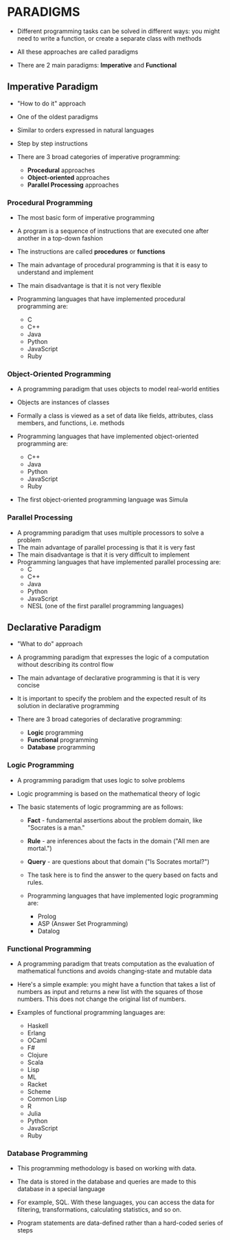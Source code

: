 # PARADIGMS

- Different programming tasks can be solved in different ways: you might need to write a function, or create a separate class with methods

- All these approaches are called paradigms

- There are 2 main paradigms: **Imperative** and **Functional**

## Imperative Paradigm

- "How to do it" approach
- One of the oldest paradigms
- Similar to orders expressed in natural languages
- Step by step instructions

- There are 3 broad categories of imperative programming:
  - **Procedural** approaches
  - **Object-oriented** approaches
  - **Parallel Processing** approaches

### Procedural Programming

- The most basic form of imperative programming
- A program is a sequence of instructions that are executed one after another in a top-down fashion
- The instructions are called **procedures** or **functions**

- The main advantage of procedural programming is that it is easy to understand and implement

- The main disadvantage is that it is not very flexible
- Programming languages that have implemented procedural programming are:
  - C
  - C++
  - Java
  - Python
  - JavaScript
  - Ruby

### Object-Oriented Programming

- A programming paradigm that uses objects to model real-world entities
- Objects are instances of classes
- Formally a class is viewed as a set of data like fields, attributes, class members, and functions, i.e. methods

- Programming languages that have implemented object-oriented programming are:
  - C++
  - Java
  - Python
  - JavaScript
  - Ruby
- The first object-oriented programming language was Simula

### Parallel Processing

- A programming paradigm that uses multiple processors to solve a problem
- The main advantage of parallel processing is that it is very fast
- The main disadvantage is that it is very difficult to implement
- Programming languages that have implemented parallel processing are:
  - C
  - C++
  - Java
  - Python
  - JavaScript
  - NESL (one of the first parallel programming languages)

## Declarative Paradigm

- "What to do" approach
- A programming paradigm that expresses the logic of a computation without describing its control flow
- The main advantage of declarative programming is that it is very concise
- It is important to specify the problem and the expected result of its solution in declarative programming

- There are 3 broad categories of declarative programming:
  - **Logic** programming
  - **Functional** programming
  - **Database** programming

### Logic Programming

- A programming paradigm that uses logic to solve problems
- Logic programming is based on the mathematical theory of logic
- The basic statements of logic programming are as follows:

  - **Fact** - fundamental assertions about the problem domain, like "Socrates is a man."
  - **Rule** - are inferences about the facts in the domain ("All men are mortal.")
  - **Query** - are questions about that domain ("Is Socrates mortal?")

  - The task here is to find the answer to the query based on facts and rules.

  - Programming languages that have implemented logic programming are:
    - Prolog
    - ASP (Answer Set Programming)
    - Datalog

### Functional Programming

- A programming paradigm that treats computation as the evaluation of mathematical functions and avoids changing-state and mutable data

- Here's a simple example: you might have a function that takes a list of numbers as input and returns a new list with the squares of those numbers. This does not change the original list of numbers.

- Examples of functional programming languages are:
  - Haskell
  - Erlang
  - OCaml
  - F#
  - Clojure
  - Scala
  - Lisp
  - ML
  - Racket
  - Scheme
  - Common Lisp
  - R
  - Julia
  - Python
  - JavaScript
  - Ruby

### Database Programming

- This programming methodology is based on working with data.

- The data is stored in the database and queries are made to this database in a special language

- For example, SQL. With these languages, you can access the data for filtering, transformations, calculating statistics, and so on.

- Program statements are data-defined rather than a hard-coded series of steps
